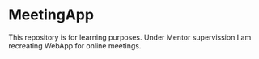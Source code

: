 # MeetingApp

This repository is for learning purposes. Under Mentor supervission I am recreating WebApp for online meetings. 